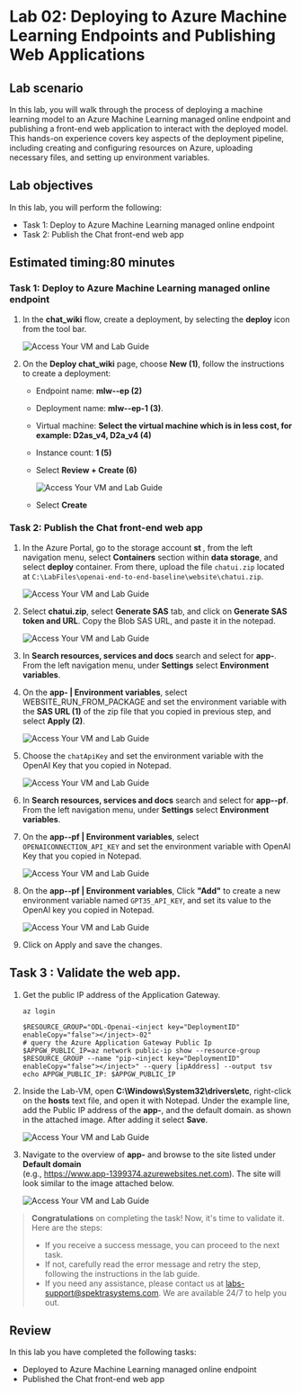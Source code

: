 # Lab 02: Deploying to Azure Machine Learning Endpoints and Publishing Web Applications

## Lab scenario
In this lab, you will walk through the process of deploying a machine learning model to an Azure Machine Learning managed online endpoint and publishing a front-end web application to interact with the deployed model. This hands-on experience covers key aspects of the deployment pipeline, including creating and configuring resources on Azure, uploading necessary files, and setting up environment variables.

## Lab objectives
In this lab, you will perform the following:
- Task 1: Deploy to Azure Machine Learning managed online endpoint
- Task 2: Publish the Chat front-end web app

## Estimated timing:80 minutes

### Task 1: Deploy to Azure Machine Learning managed online endpoint

1. In the **chat_wiki** flow, create a deployment, by selecting the **deploy** icon from the tool bar.

    ![Access Your VM and Lab Guide](../media/deploy.png)

1. On the **Deploy chat_wiki** page, choose **New (1)**, follow the instructions to create a deployment:

   - Endpoint name: **mlw-<inject key="DeploymentID" enableCopy="false"></inject>-ep (2)**
     
   - Deployment name: **mlw-<inject key="DeploymentID" enableCopy="false"></inject>-ep-1 (3)**.
   
   - Virtual machine: **Select the virtual machine which is in less cost, for example: D2as_v4, D2a_v4 (4)**
   
   - Instance count: **1 (5)**
   
   - Select **Review + Create (6)**

        ![Access Your VM and Lab Guide](../media/save1.png)
    
    - Select **Create**
    
    
### Task 2: Publish the Chat front-end web app

1. In the Azure Portal, go to the storage account **st <inject key="DeploymentID" enableCopy="false"></inject>**, from the left navigation menu, select **Containers** section within **data storage**, and select **deploy** container. From there, upload the file `chatui.zip` located at `C:\LabFiles\openai-end-to-end-baseline\website\chatui.zip`.

   ![Access Your VM and Lab Guide](../media/openai-main-11.png)
   
1. Select **chatui.zip**, select **Generate SAS** tab, and click on **Generate SAS token and URL**. Copy the Blob SAS URL, and paste it in the notepad.

    ![Access Your VM and Lab Guide](../media/generatesastoken.png)

1. In **Search resources, services and docs** search and select for **app-<inject key="DeploymentID" enableCopy="false"></inject>**. From the left navigation menu, under **Settings** select **Environment variables**.
   
1. On the **app-<inject key="DeploymentID" enableCopy="false"></inject> | Environment variables**, select WEBSITE_RUN_FROM_PACKAGE and set the environment variable with the **SAS URL (1)** of the zip file that you copied in previous step, and select **Apply (2)**.

   ![Access Your VM and Lab Guide](../media/websiteapply.png)

1. Choose the `chatApiKey` and set the environment variable with the OpenAI Key that you copied in Notepad.

   ![Access Your VM and Lab Guide](../media/chat_api1.png)
   
1. In **Search resources, services and docs** search and select for **app-<inject key="DeploymentID" enableCopy="false"></inject>-pf**. From the left navigation menu, under **Settings** select **Environment variables**.

1. On the **app-<inject key="DeploymentID" enableCopy="false"></inject>-pf | Environment variables**, select `OPENAICONNECTION_API_KEY` and set the environment variable with OpenAI Key that you copied in Notepad.

   ![Access Your VM and Lab Guide](../media/chat_api3.png)
   
1. On the **app-<inject key="DeploymentID" enableCopy="false"></inject>-pf | Environment variables**, Click **"Add"** to create a new environment variable named `GPT35_API_KEY`, and set its value to the OpenAI key you copied in Notepad.

   ![Access Your VM and Lab Guide](../media/chat_api2.png)

1. Click on Apply and save the changes.
   
## Task 3 : Validate the web app.

1. Get the public IP address of the Application Gateway.

   ```
   az login
   ```
   
    ```
    $RESOURCE_GROUP="ODL-Openai-<inject key="DeploymentID" enableCopy="false"></inject>-02"
    # query the Azure Application Gateway Public Ip
    $APPGW_PUBLIC_IP=az network public-ip show --resource-group $RESOURCE_GROUP --name "pip-<inject key="DeploymentID" enableCopy="false"></inject>" --query [ipAddress] --output tsv
    echo APPGW_PUBLIC_IP: $APPGW_PUBLIC_IP 
    ```
1. Inside the Lab-VM, open **C:\Windows\System32\drivers\etc**, right-click on the **hosts** text file, and open it with Notepad. Under the example line, add the Public IP address of the **app-<inject key="DeploymentID" enableCopy="false"></inject>**, and the default domain. as shown in the attached image. After adding it select **Save**.

   ![Access Your VM and Lab Guide](../media/save4.png)
  
1. Navigate to the overview of **app-<inject key="DeploymentID" enableCopy="false"></inject>** and browse to the site listed under **Default domain**<br>
   (e.g., https://www.app-1399374.azurewebsites.net.com). The site will look similar to the image attached below.

   ![Access Your VM and Lab Guide](../media/save2.png)

> **Congratulations** on completing the task! Now, it's time to validate it. Here are the steps:
> - If you receive a success message, you can proceed to the next task.
> - If not, carefully read the error message and retry the step, following the instructions in the lab guide. 
> - If you need any assistance, please contact us at labs-support@spektrasystems.com. We are available 24/7 to help you out.
<validation step="bc1076dc-0395-45bd-ab87-150b43d617e5" />
   
## Review
In this lab you have completed the following tasks:
- Deployed to Azure Machine Learning managed online endpoint
- Published the Chat front-end web app
